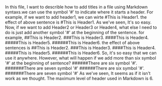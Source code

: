 In this file, I want to describle how to add titles in a file using Markdown syntaxs.we can use the symbol '#' to indicate where it starts a header. For example, if we want to add header1, we can wirte
	#This is Header1.
the effect of above sentence is 
#This is Header1.
As we've seen, It's so easy. Now, if we want to add Header2 or Header3 or Header4, what else I need to do is just add another symbol '#' at the beginning of the sentence. for example,
	##This is Header2.
	###This is Header3.
	####This is Header4.
	#####This is Header5.
	######This is Header6.
the effect of above sentences is 
##This is Header2.
###This is Header3.
####This is Header4.
#####This is Header5.
######This is Header6.
So, it's so easy that we can use it anywhere. However, what will happen if we add more than six symbol '#' at the beginning of sentence?
	######There are six symbol '#'.
	#######There are seven symbol '#'
######There are six symbol '#'.
#######There are seven symbol '#'
As we've seen, It seems as if it isn't work as we thought. The maximum level of header used in Markdown is 6.